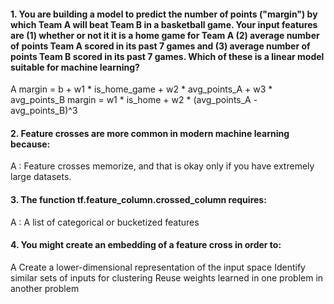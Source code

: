 #### 1. You are building a model to predict the number of points ("margin") by which Team A will beat Team B in a basketball game.  Your input features are (1) whether or not it it is a home game for Team A (2) average number of points Team A scored in its past 7 games and (3) average number of points Team B scored in its past 7 games.  Which of these is a linear model suitable for machine learning?

A
    margin = b + w1 * is_home_game + w2 * avg_points_A + w3 * avg_points_B
    margin = w1 * is_home + w2 * (avg_points_A - avg_points_B)^3

#### 2. Feature crosses are more common in modern machine learning because:

A : Feature crosses memorize, and that is okay only if you have extremely large datasets.

#### 3. The function tf.feature_column.crossed_column requires:

A : A list of categorical or bucketized features

#### 4. You might create an embedding of a feature cross in order to:

A 
    Create a lower-dimensional representation of the input space
    Identify similar sets of inputs for clustering
    Reuse weights learned in one problem in another problem
